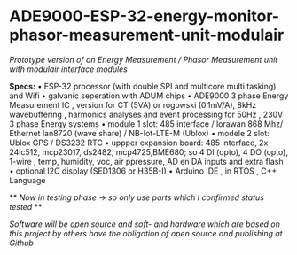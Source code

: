 # **ADE9000-ESP-32-energy-monitor-phasor-measurement-unit-modulair**

*Prototype version of an Energy Measurement / Phasor Measurement unit with modulair interface modules*

**Specs:**
•	ESP-32 processor (with double SPI and multicore multi tasking) and Wifi 
•	galvanic seperation with ADUM chips 
•	ADE9000 3 phase Energy Measurement IC , version for CT (5VA) or 
        rogowski (0.1mV/A), 8kHz wavebuffering , harmonics analyses and 
        event processing for 50Hz , 230V 3 phase Energy systems 
•	module 1 slot: 485 interface / lorawan 868 Mhz/ Ethernet lan8720 (wave share)
                         / NB-Iot-LTE-M (Ublox) 
•	modele 2 slot: Ublox GPS / DS3232 RTC 
•	uppper expansion board: 485 interface, 2x 24lc512, mcp23017, ds2482, mcp4725,BME680; 
        so 4 DI (opto), 4 DO (opto), 1-wire , temp, humidity, voc, air ppressure, 
	AD en DA inputs and extra flash 
•	optional I2C display  (SED1306 or H35B-I)
•	Arduino IDE , in RTOS , C++ Language 

** *Now in testing phase -> so only use parts which I confirmed status tested* ** 

*Software will be open source and soft- and hardware which are based on this 
project by others have the obligation of open source and publishing at Github*
